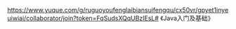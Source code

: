 https://www.yuque.com/g/ruguoyoufenglaibiansuifengqu/cx50vr/gpyet1inyeuiwiai/collaborator/join?token=FqSudsXQqUBzIEsL# 《Java入门及基础》